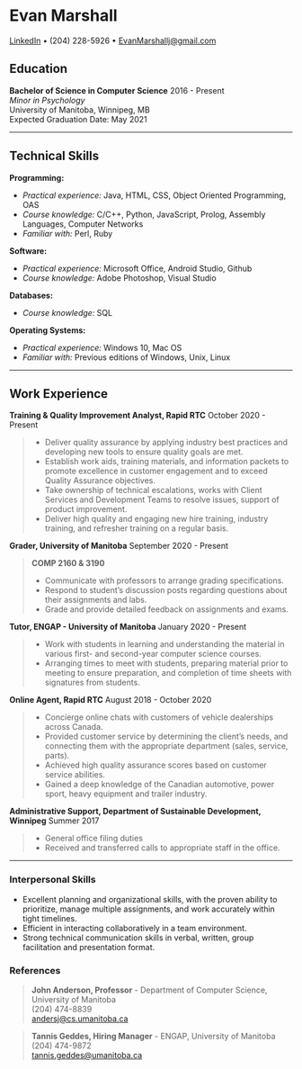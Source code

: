 # Evan Marshall 

[LinkedIn](https://www.linkedin.com/in/evanmarshallj/) • (204) 228-5926 • EvanMarshallj@gmail.com

## Education

**Bachelor of Science in Computer Science** 2016 - Present <br>
_Minor in Psychology_ <br>
University of Manitoba, Winnipeg, MB <br>
Expected Graduation Date: May 2021 

---
## Technical Skills
**Programming:**
* *Practical experience:* Java, HTML, CSS, Object Oriented Programming, OAS
* *Course knowledge:* C/C++, Python, JavaScript, Prolog, Assembly Languages, Computer Networks
* *Familiar with:* Perl, Ruby

**Software:**
* *Practical experience:* Microsoft Office, Android Studio, Github
* *Course knowledge:* Adobe Photoshop, Visual Studio

**Databases:**
* *Course knowledge:* SQL

**Operating Systems:**
* *Practical experience:*  Windows 10, Mac OS
* *Familiar with:* Previous editions of Windows, Unix, Linux

---
## Work Experience
**Training & Quality Improvement Analyst, Rapid RTC** October 2020 - Present
>* Deliver quality assurance by applying industry best practices and developing new tools to ensure quality goals are met.
>* Establish work aids, training materials, and information packets to promote excellence in customer engagement and to exceed Quality Assurance objectives.
>* Take ownership of technical escalations, works with Client Services and Development Teams to resolve issues, support of product improvement. 
>* Deliver high quality and engaging new hire training, industry training, and refresher training on a regular basis.

**Grader, University of Manitoba** September 2020 - Present
>**COMP 2160 & 3190**
>* Communicate with professors to arrange grading specifications.
>* Respond to student’s discussion posts regarding questions about their assignments and labs.
>* Grade and provide detailed feedback on assignments and exams.

**Tutor, ENGAP - University of Manitoba** January 2020 - Present
>* Work with students in learning and understanding the material in various first- and second-year computer science courses.
>* Arranging times to meet with students, preparing material prior to meeting to ensure preparation, and completion of time sheets with signatures from students.

**Online Agent, Rapid RTC** August 2018 - October 2020
>* Concierge online chats with customers of vehicle dealerships across Canada.
>* Provided customer service by determining the client’s needs, and connecting them with the appropriate department (sales, service, parts).
>* Achieved high quality assurance scores based on customer service abilities. 
>* Gained a deep knowledge of the Canadian automotive, power sport, heavy equipment and trailer industry. 

**Administrative Support, Department of Sustainable Development, Winnipeg** Summer 2017
>* General office filing duties
>* Received and transferred calls to appropriate staff in the office.

---
### Interpersonal Skills

* Excellent planning and organizational skills, with the proven ability to prioritize, manage multiple assignments, and work accurately within tight timelines. 
* Efficient in interacting collaboratively in a team environment.
* Strong technical communication skills in verbal, written, group facilitation and presentation format.

### References
> **John Anderson, Professor** -  Department of Computer Science, University of Manitoba <br>
(204) 474-8839 <br>
andersj@cs.umanitoba.ca

> **Tannis Geddes, Hiring Manager** - ENGAP, University of Manitoba <br>
(204) 474-9872 <br>
tannis.geddes@umanitoba.ca
